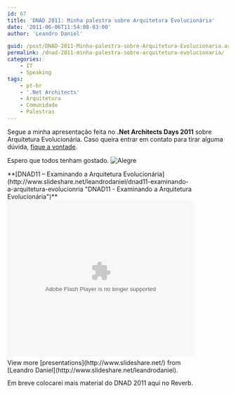 ```yaml
---
id: 67
title: 'DNAD 2011: Minha palestra sobre Arquitetura Evolucionária'
date: '2011-06-06T11:54:08-03:00'
author: 'Leandro Daniel'

guid: /post/DNAD-2011-Minha-palestra-sobre-Arquitetura-Evolucionaria.aspx
permalink: /dnad-2011-minha-palestra-sobre-arquitetura-evolucionaria/
categories:
    - IT
    - Speaking
tags:
    - pt-br
    - '.Net Architects'
    - Arquitetura
    - Comunidade
    - Palestras
---
```


Segue a minha apresentação feita no **.Net Architects Days 2011** sobre Arquitetura Evolucionária. Caso queira entrar em contato para tirar alguma dúvida, [fique a vontade](http://www.leandrodaniel.com/contact).

Espero que todos tenham gostado. ![Alegre](http://leandrodaniel.com/pics/wlEmoticon-smile_5.png)

<div id="__ss_8223042" style="width: 425px">**[DNAD11 – Examinando a Arquitetura Evolucionária](http://www.slideshare.net/leandrodaniel/dnad11-examinando-a-arquitetura-evolucionria "DNAD11 - Examinando a Arquitetura Evolucionária")**<object height="355" id="__sse8223042" width="425"><param name="movie" value="http://static.slidesharecdn.com/swf/ssplayer2.swf?doc=02-leandrodaniel-arquiteturaevolucionria-110606094544-phpapp02&stripped_title=dnad11-examinando-a-arquitetura-evolucionria&userName=leandrodaniel"></param><param name="allowFullScreen" value="true"></param><param name="allowScriptAccess" value="always"></param><embed allowfullscreen="true" allowscriptaccess="always" height="355" name="__sse8223042" src="http://static.slidesharecdn.com/swf/ssplayer2.swf?doc=02-leandrodaniel-arquiteturaevolucionria-110606094544-phpapp02&stripped_title=dnad11-examinando-a-arquitetura-evolucionria&userName=leandrodaniel" type="application/x-shockwave-flash" width="425"></embed></object><div style="padding-bottom: 12px; padding-left: 0px; padding-right: 0px; padding-top: 5px">View more [presentations](http://www.slideshare.net/) from [Leandro Daniel](http://www.slideshare.net/leandrodaniel).</div></div>Em breve colocarei mais material do DNAD 2011 aqui no Reverb.

